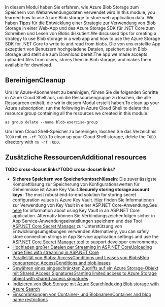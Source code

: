<span data-ttu-id="da861-101">In diesem Modul haben Sie erfahren, wie Azure Blob Storage zum Speichern von Webanwendungsdaten verwendet wird.</span><span class="sxs-lookup"><span data-stu-id="da861-101">In this module, you learned how to use Azure Blob storage to store web application data.</span></span> <span data-ttu-id="da861-102">Wir haben Tipps für die Entwicklung einer Strategie zur Verwendung von Blob Storage in einer Web-App und des Azure Storage SDK für .NET Core zum Schreiben und Lesen von Blobs diskutiert.</span><span class="sxs-lookup"><span data-stu-id="da861-102">We discussed tips for creating a strategy to use Blob storage in a web app and how to use the Azure Storage SDK for .NET Core to write to and read from blobs.</span></span> <span data-ttu-id="da861-103">Die von uns erstellte App akzeptiert von Benutzern hochgeladene Dateien, speichert sie in Blob Storage und stellt sie zum Download bereit.</span><span class="sxs-lookup"><span data-stu-id="da861-103">The app we made accepts uploaded files from users, stores them in Blob storage, and makes them available for download.</span></span>

## <a name="cleanup"></a><span data-ttu-id="da861-104">Bereinigen</span><span class="sxs-lookup"><span data-stu-id="da861-104">Cleanup</span></span>

<span data-ttu-id="da861-105">Um Ihr Azure-Abonnement zu bereinigen, führen Sie die folgenden Schritte in Azure Cloud Shell aus, um die Ressourcengruppe zu löschen, die alle Ressourcen enthält, die wir in diesem Modul erstellt haben.</span><span class="sxs-lookup"><span data-stu-id="da861-105">To clean up your Azure subscription, run the following in Azure Cloud Shell to delete the resource group containing all the resources we created in this module.</span></span>

```console
az group delete --name blob-exercise-group
```

<span data-ttu-id="da861-106">Um Ihren Cloud Shell-Speicher zu bereinigen, löschen Sie das Verzeichnis `TODO` mit `rm -rf TODO`.</span><span class="sxs-lookup"><span data-stu-id="da861-106">To clean up your Cloud Shell storage, delete the `TODO` directory with `rm -rf TODO`.</span></span>

## <a name="additional-resources"></a><span data-ttu-id="da861-107">Zusätzliche Ressourcen</span><span class="sxs-lookup"><span data-stu-id="da861-107">Additional resources</span></span>

<span data-ttu-id="da861-108">**TODO cross-docset links?**</span><span class="sxs-lookup"><span data-stu-id="da861-108">**TODO cross-docset links?**</span></span>

* <span data-ttu-id="da861-109">**Sicheres Speichern von Speicherkontoschlüsseln**: Die zuverlässigste Komplettlösung zur Speicherung von Konfigurationswerten für Geheimnisse ist Azure Key Vault.</span><span class="sxs-lookup"><span data-stu-id="da861-109">**Securely storing storage account keys**: The most robust end-to-end solution for storing secret configuration values is Azure Key Vault.</span></span> <span data-ttu-id="da861-110">[Hier](https://docs.microsoft.com/aspnet/core/security/key-vault-configuration?view=aspnetcore-2.1&tabs=aspnetcore2x) finden Sie Informationen zur Verwendung von Key Vault in einer ASP.NET Core-Anwendung.</span><span class="sxs-lookup"><span data-stu-id="da861-110">See [here](https://docs.microsoft.com/aspnet/core/security/key-vault-configuration?view=aspnetcore-2.1&tabs=aspnetcore2x) for information about using Key Vault in an ASP.NET Core application.</span></span> <span data-ttu-id="da861-111">Alternativ können Sie Verbindungszeichenfolgen sicher in App Service-Anwendungseinstellungen speichern und das Tool [ASP.NET Core Secret Manager ](https://docs.microsoft.com/aspnet/core/security/app-secrets?view=aspnetcore-2.1&tabs=windows) zur Unterstützung von Entwicklungsumgebungen verwenden.</span><span class="sxs-lookup"><span data-stu-id="da861-111">Alternatively, you can safely store connection strings in App Service application settings and use the [ASP.NET Core Secret Manager tool](https://docs.microsoft.com/aspnet/core/security/app-secrets?view=aspnetcore-2.1&tabs=windows) to support developer environments.</span></span>
* [<span data-ttu-id="da861-112">Hochladen großer Dateien per Streaming in ASP.NET Core</span><span class="sxs-lookup"><span data-stu-id="da861-112">Uploading large files with streaming in ASP.NET Core</span></span>](https://docs.microsoft.com/aspnet/core/mvc/models/file-uploads?view=aspnetcore-2.1#uploading-large-files-with-streaming)
* [<span data-ttu-id="da861-113">Parallelität von Blobs: AccessConditions und Leases von Blobs</span><span class="sxs-lookup"><span data-stu-id="da861-113">Blob concurrency: AccessConditions and blob leases</span></span>](https://azure.microsoft.com/blog/managing-concurrency-in-microsoft-azure-storage-2/)
* [<span data-ttu-id="da861-114">Gewähren eines eingeschränkten Zugriffs auf ein Azure Storage-Objekt mit Shared Access Signatures</span><span class="sxs-lookup"><span data-stu-id="da861-114">Granting limited access to Azure Storage object with shared access signatures</span></span>](https://docs.microsoft.com/azure/storage/common/storage-dotnet-shared-access-signature-part-1)
* [<span data-ttu-id="da861-115">Indizieren von Blob Storage mit Azure Search</span><span class="sxs-lookup"><span data-stu-id="da861-115">Indexing Blob storage with Azure Search</span></span>](https://docs.microsoft.com/azure/search/search-howto-indexing-azure-blob-storage)
* [<span data-ttu-id="da861-116">Einschränkungen von Container- und Blobnamen</span><span class="sxs-lookup"><span data-stu-id="da861-116">Container and blob name restrictions</span></span>](https://docs.microsoft.com/rest/api/storageservices/naming-and-referencing-containers--blobs--and-metadata#resource-names)